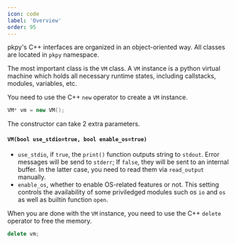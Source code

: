 ```yaml
---
icon: code
label: 'Overview'
order: 95
---
```


pkpy's C++ interfaces are organized in an object-oriented way.
All classes are located in `pkpy` namespace.

The most important class is the `VM` class. A `VM` instance is a python virtual machine which holds all necessary runtime states, including callstacks, modules, variables, etc.

You need to use the C++ `new` operator to create a `VM` instance.

```cpp
VM* vm = new VM();
```

The constructor can take 2 extra parameters.

#### `VM(bool use_stdio=true, bool enable_os=true)`

+ `use_stdio`, if `true`, the `print()` function outputs string to `stdout`. Error messages will be send to `stderr`; If `false`, they will be sent to an internal buffer. In the latter case, you need to read them via `read_output` manually.
+ `enable_os`, whether to enable OS-related features or not. This setting controls the availability of some priviledged modules such os `io` and `os` as well as builtin function `open`.


When you are done with the `VM` instance, you need to use the C++ `delete` operator to free the memory.

```cpp
delete vm;
```